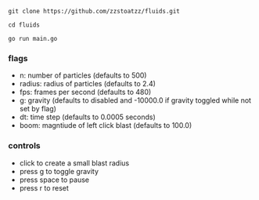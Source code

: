 ```console
git clone https://github.com/zzstoatzz/fluids.git

cd fluids

go run main.go
```
### flags
- n: number of particles (defaults to 500)
- radius: radius of particles (defaults to 2.4)
- fps: frames per second (defaults to 480)
- g: gravity (defaults to disabled and -10000.0 if gravity toggled while not set by flag)
- dt: time step (defaults to 0.0005 seconds)
- boom: magntiude of left click blast (defaults to 100.0)

### controls
- click to create a small blast radius
- press g to toggle gravity
- press space to pause
- press r to reset
